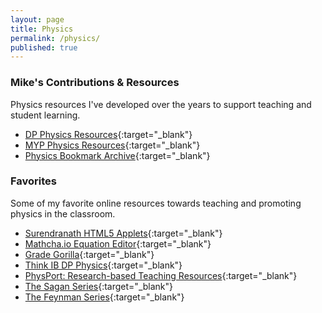 ```yaml
---
layout: page
title: Physics
permalink: /physics/
published: true
---
```


### Mike's Contributions & Resources
Physics resources I've developed over the years to support teaching and student learning.
- [DP Physics Resources](www.google.ca){:target="_blank"}
- [MYP Physics Resources](www.google.ca){:target="_blank"}
- [Physics Bookmark Archive](/media/physics_bookmarks.html){:target="_blank"}

### Favorites
Some of my favorite online resources towards teaching and promoting physics in the classroom.
- [Surendranath HTML5 Applets](http://www.surendranath.org/){:target="_blank"}
- [Mathcha.io Equation Editor](https://www.mathcha.io/editor){:target="_blank"}
- [Grade Gorilla](https://www.gradegorilla.com/IB-physics-revision-questions.php){:target="_blank"}
- [Think IB DP Physics](http://www.thinkib.net/physics){:target="_blank"}
- [PhysPort: Research-based Teaching Resources](https://www.physport.org/){:target="_blank"}
- [The Sagan Series](https://www.youtube.com/watch?v=oY59wZdCDo0&list=PLF17F07CFC3208E29){:target="_blank"}
- [The Feynman Series](https://www.youtube.com/watch?v=cRmbwczTC6E&list=PL92F9FC91BBE2210D){:target="_blank"}